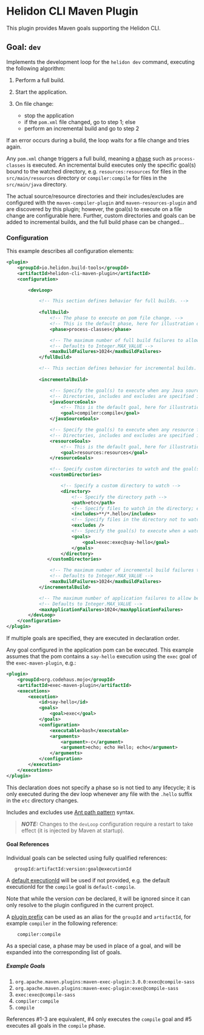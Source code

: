 # Helidon CLI Maven Plugin

This plugin provides Maven goals supporting the Helidon CLI.

## Goal: `dev`

Implements the development loop for the `helidon dev` command, executing the following algorithm:

1. Perform a full build.
2. Start the application.
3. On file change: 

   - stop the application
   - if the `pom.xml` file changed, go to step 1; else
   - perform an incremental build and go to step 2

If an error occurs during a build, the loop waits for a file change and tries again.

Any `pom.xml` change triggers a full build, meaning a [phase](https://maven.apache.org/ref/3.6.3/maven-core/lifecycles.html) 
such as `process-classes` is executed. An incremental build executes only the specific goal(s) bound to the watched 
directory, e.g. `resources:resources` for files in the `src/main/resources` directory or `compiler:compile` for files in 
the `src/main/java` directory. 

The actual source/resource directories and their includes/excludes are configured with the `maven-compiler-plugin` and 
`maven-resources-plugin` and are discovered by this plugin; however, the goal(s) to execute on a file change are 
configurable here. Further, custom directories and goals can be added to incremental builds, and the full build phase can 
be changed...  

### Configuration

This example describes all configuration elements:
```xml
<plugin>
    <groupId>io.helidon.build-tools</groupId>
    <artifactId>helidon-cli-maven-plugin</artifactId>
    <configuration>

        <devLoop>

            <!-- This section defines behavior for full builds. -->
           
            <fullBuild>
                <!-- The phase to execute on pom file change. -->
                <!-- This is the default phase, here for illustration only. -->
                <phase>process-classes</phase>

                <!-- The maximum number of full build failures to allow before exiting the loop. -->
                <!-- Defaults to Integer.MAX_VALUE -->
                <maxBuildFailures>1024</maxBuildFailures>
            </fullBuild>

            <!-- This section defines behavior for incremental builds. -->
           
            <incrementalBuild>

                <!-- Specify the goal(s) to execute when any Java source file changes. -->
                <!-- Directories, includes and excludes are specified in maven-compiler-plugin config. -->
                <javaSourceGoals>
                    <!-- This is the default goal, here for illustration only. -->
                    <goal>compiler:compile</goal>
                </javaSourceGoals>

                <!-- Specify the goal(s) to execute when any resource file changes. -->
                <!-- Directories, includes and excludes are specified in maven-resources-plugin config. -->
                <resourceGoals>
                    <!-- This is the default goal, here for illustration only. -->
                    <goal>resources:resources</goal>
                </resourceGoals>

                <!-- Specify custom directories to watch and the goal(s) to execute on change. -->
                <customDirectories>

                    <!-- Specify a custom directory to watch -->
                    <directory>
                        <!-- Specify the directory path -->
                        <path>etc</path>
                        <!-- Specify files to watch in the directory; empty for all files. -->
                        <includes>**/*.hello</includes>
                        <!-- Specify files in the directory not to watch. -->
                        <excludes />
                        <!-- Specify the goal(s) to execute when a watched file changes. -->
                        <goals>
                            <goal>exec:exec@say-hello</goal>
                        </goals>
                    </directory>
               </customDirectories>

                <!-- The maximum number of incremental build failures to allow before exiting the loop. -->
                <!-- Defaults to Integer.MAX_VALUE -->
                <maxBuildFailures>1024</maxBuildFailures>
            </incrementalBuild>

            <!-- The maximum number of application failures to allow before exiting the loop. -->
            <!-- Defaults to Integer.MAX_VALUE -->
            <maxApplicationFailures>1024</maxApplicationFailures>
        </devLoop>
    </configuration>
</plugin>
```
If multiple goals are specified, they are executed in declaration order.

Any goal configured in the application pom can be executed. This example assumes that the pom contains a `say-hello` 
execution using the `exec` goal of the `exec-maven-plugin`, e.g.:

```xml
<plugin>
    <groupId>org.codehaus.mojo</groupId>
    <artifactId>exec-maven-plugin</artifactId>
    <executions>
        <execution>
            <id>say-hello</id>
            <goals>
                <goal>exec</goal>
            </goals>
            <configuration>
                <executable>bash</executable>
                <arguments>
                    <argument>-c</argument>
                    <argument>echo; echo Hello; echo</argument>
                </arguments>
            </configuration>
        </execution>
    </executions>
</plugin>
```
This declaration does not specify a phase so is not tied to any lifecycle; it is only executed during the dev loop
whenever any file with the `.hello` suffix in the `etc` directory changes.

Includes and excludes use [Ant path pattern](http://ant.apache.org/manual/dirtasks.html#patterns) syntax.

> **_NOTE:_** Changes to the `devLoop` configuration require a restart to take effect (it is injected by Maven
> at startup).


#### Goal References

Individual goals can be selected using fully qualified references:
```
   groupId:artifactId:version:goal@executionId
```
A [default executionId](http://maven.apache.org/guides/mini/guide-default-execution-ids.html) will be used if not provided, 
e.g. the default executionId for the `compile` goal is `default-compile`.

Note that while the version _can_ be declared, it will be ignored since it can only resolve to the plugin configured in the 
current project. 

A [plugin prefix](https://maven.apache.org/guides/introduction/introduction-to-plugin-prefix-mapping.html) can be used as an
alias for the `groupId` and `artifactId`, for example `compiler` in the following reference:
```
    compiler:compile
```

As a special case, a phase may be used in place of a goal, and will be expanded into the corresponding list of goals.   

##### Example Goals

1. `org.apache.maven.plugins:maven-exec-plugin:3.0.0:exec@compile-sass`
2. `org.apache.maven.plugins:maven-exec-plugin:exec@compile-sass`
3. `exec:exec@compile-sass`
4. `compiler:compile`
5. `compile`

References #1-3 are equivalent, #4 only executes the `compile` goal and #5 executes all goals in the `compile` phase.
